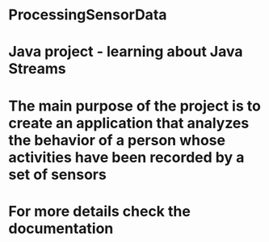 # ProcessingSensorData
# Java project - learning about Java Streams
# The main purpose of the project is to create an application that analyzes the behavior of a person whose activities have been recorded by a set of sensors
# For more details check the documentation
